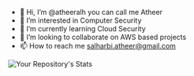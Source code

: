 - 👋 Hi, I’m @atheeralh you can call me Atheer
- 👀 I’m interested in Computer Security
- 🌱 I’m currently learning Cloud Security
- 💞️ I’m looking to collaborate on AWS based projects 
- 📫 How to reach me salharbi.atheer@gmail.com 




![Your Repository's Stats](https://github-readme-stats.vercel.app/api/top-langs/?username=atheeralh&theme=blue-green)

<!--- 
![Your Repository's Stats](https://github-readme-stats.vercel.app/api?username=atheeralh&show_icons=true)
--->

<!---
atheeralh/atheeralh is a ✨ special ✨ repository because its `README.md` (this file) appears on your GitHub profile.
You can click the Preview link to take a look at your changes.
--->

